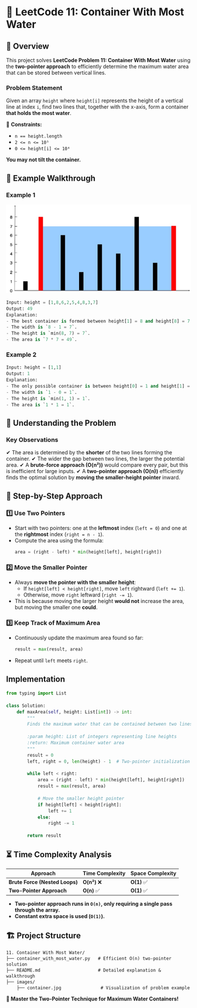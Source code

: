 # 🚀 **LeetCode 11: Container With Most Water**

## 📌 **Overview**
This project solves **LeetCode Problem 11: Container With Most Water** using the **two-pointer approach** to efficiently determine the maximum water area that can be stored between vertical lines.

### **Problem Statement**
Given an array `height` where `height[i]` represents the height of a vertical line at index `i`, find two lines that, together with the x-axis, form a container **that holds the most water**.

🔹 **Constraints:**
- `n == height.length`
- `2 <= n <= 10⁵`
- `0 <= height[i] <= 10⁴`

**You may not tilt the container.**

## 🎯 **Example Walkthrough**
### **Example 1**
![Container Example](images/container.jpg)
```python
Input: height = [1,8,6,2,5,4,8,3,7]
Output: 49
Explanation:
- The best container is formed between height[1] = 8 and height[8] = 7.
- The width is `8 - 1 = 7`.
- The height is `min(8, 7) = 7`.
- The area is `7 * 7 = 49`.
```

### **Example 2**
```python
Input: height = [1,1]
Output: 1
Explanation:
- The only possible container is between height[0] = 1 and height[1] = 1.
- The width is `1 - 0 = 1`.
- The height is `min(1, 1) = 1`.
- The area is `1 * 1 = 1`.
```

## 🚀 **Understanding the Problem**
### **Key Observations**
✔ The area is determined by the **shorter** of the two lines forming the container.
✔ The wider the gap between two lines, the larger the potential area.
✔ A **brute-force approach (O(n²))** would compare every pair, but this is inefficient for large inputs.
✔ A **two-pointer approach (O(n))** efficiently finds the optimal solution by **moving the smaller-height pointer** inward.

## 📝 **Step-by-Step Approach**
### **1️⃣ Use Two Pointers**
- Start with two pointers: one at the **leftmost** index (`left = 0`) and one at the **rightmost** index (`right = n - 1`).
- Compute the area using the formula:
  ```python
  area = (right - left) * min(height[left], height[right])
  ```

### **2️⃣ Move the Smaller Pointer**
- Always **move the pointer with the smaller height**:
  - If `height[left] < height[right]`, move `left` rightward (`left += 1`).
  - Otherwise, move `right` leftward (`right -= 1`).
- This is because moving the larger height **would not** increase the area, but moving the smaller one **could**.

### **3️⃣ Keep Track of Maximum Area**
- Continuously update the maximum area found so far:
  ```python
  result = max(result, area)
  ```
- Repeat until `left` meets `right`.

## **Implementation**
```python
from typing import List

class Solution:
    def maxArea(self, height: List[int]) -> int:
        """
        Finds the maximum water that can be contained between two lines.

        :param height: List of integers representing line heights
        :return: Maximum container water area
        """
        result = 0
        left, right = 0, len(height) - 1  # Two-pointer initialization

        while left < right:
            area = (right - left) * min(height[left], height[right])
            result = max(result, area)

            # Move the smaller height pointer
            if height[left] < height[right]:
                left += 1
            else:
                right -= 1

        return result
```

## ⏳ **Time Complexity Analysis**
| Approach | Time Complexity | Space Complexity |
|----------|----------------|-----------------|
| **Brute Force (Nested Loops)** | **O(n²)** ❌ | **O(1)** ✅ |
| **Two-Pointer Approach** | **O(n)** ✅ | **O(1)** ✅ |

- **Two-pointer approach runs in `O(n)`, only requiring a single pass through the array.**
- **Constant extra space is used (`O(1)`).**

## 🏗 **Project Structure**
```
11. Container With Most Water/
├── container_with_most_water.py   # Efficient O(n) two-pointer solution
├── README.md                      # Detailed explanation & walkthrough
├── images/
    ├── container.jpg               # Visualization of problem example
```

**🚀 Master the Two-Pointer Technique for Maximum Water Containers!**

